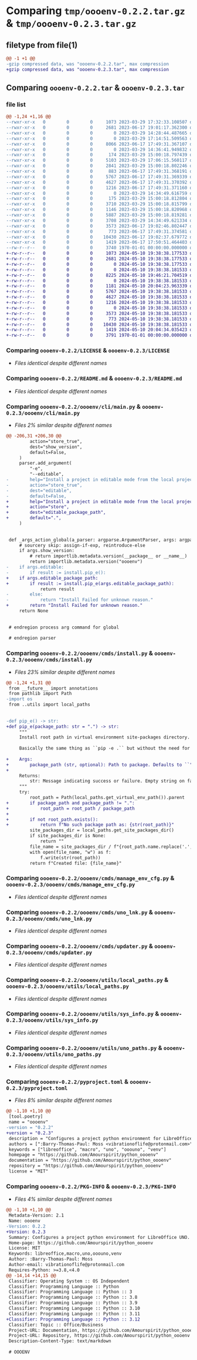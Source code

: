 # Comparing `tmp/oooenv-0.2.2.tar.gz` & `tmp/oooenv-0.2.3.tar.gz`

## filetype from file(1)

```diff
@@ -1 +1 @@
-gzip compressed data, was "oooenv-0.2.2.tar", max compression
+gzip compressed data, was "oooenv-0.2.3.tar", max compression
```

## Comparing `oooenv-0.2.2.tar` & `oooenv-0.2.3.tar`

### file list

```diff
@@ -1,24 +1,16 @@
--rwxr-xr-x   0        0        0     1073 2023-03-29 17:32:33.108507 oooenv-0.2.2/LICENSE
--rwxr-xr-x   0        0        0     2681 2023-06-17 19:01:17.362300 oooenv-0.2.2/README.md
--rwxr-xr-x   0        0        0        0 2023-03-29 14:28:44.487665 oooenv-0.2.2/oooenv/__init__.py
--rwxr-xr-x   0        0        0        0 2023-03-29 17:14:51.509563 oooenv-0.2.2/oooenv/cli/__init__.py
--rwxr-xr-x   0        0        0     8066 2023-06-17 17:49:31.367107 oooenv-0.2.2/oooenv/cli/main.py
--rwxr-xr-x   0        0        0        0 2023-03-29 14:36:41.949832 oooenv-0.2.2/oooenv/cmds/__init__.py
--rwxr-xr-x   0        0        0      174 2023-03-29 15:00:18.797439 oooenv-0.2.2/oooenv/cmds/__pycache__/__init__.cpython-310.pyc
--rwxr-xr-x   0        0        0     5103 2023-03-29 17:06:15.560117 oooenv-0.2.2/oooenv/cmds/__pycache__/manage_env_cfg.cpython-310.pyc
--rwxr-xr-x   0        0        0     2841 2023-03-29 15:00:18.802246 oooenv-0.2.2/oooenv/cmds/__pycache__/uno_lnk.cpython-310.pyc
--rwxr-xr-x   0        0        0      883 2023-06-17 17:49:31.368191 oooenv-0.2.2/oooenv/cmds/install.py
--rwxr-xr-x   0        0        0     5767 2023-06-17 17:49:31.369339 oooenv-0.2.2/oooenv/cmds/manage_env_cfg.py
--rwxr-xr-x   0        0        0     4627 2023-06-17 17:49:31.370392 oooenv-0.2.2/oooenv/cmds/uno_lnk.py
--rwxr-xr-x   0        0        0     1216 2023-06-17 17:49:31.371160 oooenv-0.2.2/oooenv/cmds/updater.py
--rwxr-xr-x   0        0        0        0 2023-03-29 14:34:49.616759 oooenv-0.2.2/oooenv/utils/__init__.py
--rwxr-xr-x   0        0        0      175 2023-03-29 15:00:18.812804 oooenv-0.2.2/oooenv/utils/__pycache__/__init__.cpython-310.pyc
--rwxr-xr-x   0        0        0     3710 2023-03-29 15:00:18.815799 oooenv-0.2.2/oooenv/utils/__pycache__/local_paths.cpython-310.pyc
--rwxr-xr-x   0        0        0     1146 2023-03-29 15:00:18.820968 oooenv-0.2.2/oooenv/utils/__pycache__/sys_info.cpython-310.pyc
--rwxr-xr-x   0        0        0     5887 2023-03-29 15:00:18.819281 oooenv-0.2.2/oooenv/utils/__pycache__/uno_paths.cpython-310.pyc
--rwxr-xr-x   0        0        0     3708 2023-03-29 14:34:49.621334 oooenv-0.2.2/oooenv/utils/__pycache__/util.cpython-310.pyc
--rwxr-xr-x   0        0        0     3573 2023-06-17 19:02:46.802447 oooenv-0.2.2/oooenv/utils/local_paths.py
--rwxr-xr-x   0        0        0      773 2023-06-17 17:49:31.374581 oooenv-0.2.2/oooenv/utils/sys_info.py
--rwxr-xr-x   0        0        0    10430 2023-06-17 19:02:37.679772 oooenv-0.2.2/oooenv/utils/uno_paths.py
--rwxr-xr-x   0        0        0     1419 2023-06-17 17:50:51.464403 oooenv-0.2.2/pyproject.toml
--rw-r--r--   0        0        0     3740 1970-01-01 00:00:00.000000 oooenv-0.2.2/PKG-INFO
+-rw-r--r--   0        0        0     1073 2024-05-10 19:38:38.177533 oooenv-0.2.3/LICENSE
+-rw-r--r--   0        0        0     2681 2024-05-10 19:38:38.177533 oooenv-0.2.3/README.md
+-rw-r--r--   0        0        0        0 2024-05-10 19:38:38.177533 oooenv-0.2.3/oooenv/__init__.py
+-rw-r--r--   0        0        0        0 2024-05-10 19:38:38.181533 oooenv-0.2.3/oooenv/cli/__init__.py
+-rw-r--r--   0        0        0     8225 2024-05-10 19:46:21.704519 oooenv-0.2.3/oooenv/cli/main.py
+-rw-r--r--   0        0        0        0 2024-05-10 19:38:38.181533 oooenv-0.2.3/oooenv/cmds/__init__.py
+-rw-r--r--   0        0        0     1181 2024-05-10 20:04:23.963339 oooenv-0.2.3/oooenv/cmds/install.py
+-rw-r--r--   0        0        0     5767 2024-05-10 19:38:38.181533 oooenv-0.2.3/oooenv/cmds/manage_env_cfg.py
+-rw-r--r--   0        0        0     4627 2024-05-10 19:38:38.181533 oooenv-0.2.3/oooenv/cmds/uno_lnk.py
+-rw-r--r--   0        0        0     1216 2024-05-10 19:38:38.181533 oooenv-0.2.3/oooenv/cmds/updater.py
+-rw-r--r--   0        0        0        0 2024-05-10 19:38:38.181533 oooenv-0.2.3/oooenv/utils/__init__.py
+-rw-r--r--   0        0        0     3573 2024-05-10 19:38:38.181533 oooenv-0.2.3/oooenv/utils/local_paths.py
+-rw-r--r--   0        0        0      773 2024-05-10 19:38:38.181533 oooenv-0.2.3/oooenv/utils/sys_info.py
+-rw-r--r--   0        0        0    10430 2024-05-10 19:38:38.181533 oooenv-0.2.3/oooenv/utils/uno_paths.py
+-rw-r--r--   0        0        0     1419 2024-05-10 20:04:34.035423 oooenv-0.2.3/pyproject.toml
+-rw-r--r--   0        0        0     3791 1970-01-01 00:00:00.000000 oooenv-0.2.3/PKG-INFO
```

### Comparing `oooenv-0.2.2/LICENSE` & `oooenv-0.2.3/LICENSE`

 * *Files identical despite different names*

### Comparing `oooenv-0.2.2/README.md` & `oooenv-0.2.3/README.md`

 * *Files identical despite different names*

### Comparing `oooenv-0.2.2/oooenv/cli/main.py` & `oooenv-0.2.3/oooenv/cli/main.py`

 * *Files 2% similar despite different names*

```diff
@@ -206,31 +206,30 @@
         action="store_true",
         dest="show_version",
         default=False,
     )
     parser.add_argument(
         "-e",
         "--editable",
-        help="Install a project in editable mode from the local project path. Similar to pip install -e .",
-        action="store_true",
-        dest="editable",
-        default=False,
+        help="Install a project in editable mode from the local project path. Similar to pip install -e <package>. Defaults to . (the current package itself), but the root folder of any package source can be given (relative or absolute).",
+        action="store",
+        dest="editable_package_path",
+        default=".",
     )
 
 
 def _args_action_global(a_parser: argparse.ArgumentParser, args: argparse.Namespace) -> str | None:
     # sourcery skip: assign-if-exp, reintroduce-else
     if args.show_version:
         # return importlib.metadata.version(__package__ or __name__)
         return importlib.metadata.version("oooenv")
-    if args.editable:
-        if result := install.pip_e():
+    if args.editable_package_path:
+        if result := install.pip_e(args.editable_package_path):
             return result
-        else:
-            return "Install Failed for unknown reason."
+        return "Install Failed for unknown reason."
     return None
 
 
 # endregion process arg command for global
 
 # endregion parser
```

### Comparing `oooenv-0.2.2/oooenv/cmds/install.py` & `oooenv-0.2.3/oooenv/cmds/install.py`

 * *Files 23% similar despite different names*

```diff
@@ -1,24 +1,31 @@
 from __future__ import annotations
 from pathlib import Path
-import os
 from ..utils import local_paths
 
 
-def pip_e() -> str:
+def pip_e(package_path: str = ".") -> str:
     """
     Install root path in virtual environment site-packages directory.
 
     Basically the same thing as ``pip -e .`` but without the need for pip.
 
+    Args:
+        package_path (str, optional): Path to package. Defaults to ``"."``.
+
     Returns:
         str: Message indicating success or failure. Empty string on failure.
     """
     try:
         root_path = Path(local_paths.get_virtual_env_path()).parent
+        if package_path and package_path != ".":
+            root_path = root_path / package_path
+
+        if not root_path.exists():
+            return f"No such package path as: {str(root_path)}"
         site_packages_dir = local_paths.get_site_packages_dir()
         if site_packages_dir is None:
             return ""
         file_name = site_packages_dir / f"{root_path.name.replace('.', '_').replace(' ', '_')}.pth"
         with open(file_name, "w") as f:
             f.write(str(root_path))
         return f"Created file: {file_name}"
```

### Comparing `oooenv-0.2.2/oooenv/cmds/manage_env_cfg.py` & `oooenv-0.2.3/oooenv/cmds/manage_env_cfg.py`

 * *Files identical despite different names*

### Comparing `oooenv-0.2.2/oooenv/cmds/uno_lnk.py` & `oooenv-0.2.3/oooenv/cmds/uno_lnk.py`

 * *Files identical despite different names*

### Comparing `oooenv-0.2.2/oooenv/cmds/updater.py` & `oooenv-0.2.3/oooenv/cmds/updater.py`

 * *Files identical despite different names*

### Comparing `oooenv-0.2.2/oooenv/utils/local_paths.py` & `oooenv-0.2.3/oooenv/utils/local_paths.py`

 * *Files identical despite different names*

### Comparing `oooenv-0.2.2/oooenv/utils/sys_info.py` & `oooenv-0.2.3/oooenv/utils/sys_info.py`

 * *Files identical despite different names*

### Comparing `oooenv-0.2.2/oooenv/utils/uno_paths.py` & `oooenv-0.2.3/oooenv/utils/uno_paths.py`

 * *Files identical despite different names*

### Comparing `oooenv-0.2.2/pyproject.toml` & `oooenv-0.2.3/pyproject.toml`

 * *Files 8% similar despite different names*

```diff
@@ -1,10 +1,10 @@
 [tool.poetry]
 name = "oooenv"
-version = "0.2.2"
+version = "0.2.3"
 description = "Configures a project python environment for LibreOffice UNO."
 authors = [":Barry-Thomas-Paul: Moss <vibrationoflife@protonmail.com>"]
 keywords = ["libreoffice", "macro", "uno", "ooouno", "venv"]
 homepage = "https://github.com/Amourspirit/python_oooenv"
 documentation = "https://github.com/Amourspirit/python_oooenv"
 repository = "https://github.com/Amourspirit/python_oooenv"
 license = "MIT"
```

### Comparing `oooenv-0.2.2/PKG-INFO` & `oooenv-0.2.3/PKG-INFO`

 * *Files 4% similar despite different names*

```diff
@@ -1,10 +1,10 @@
 Metadata-Version: 2.1
 Name: oooenv
-Version: 0.2.2
+Version: 0.2.3
 Summary: Configures a project python environment for LibreOffice UNO.
 Home-page: https://github.com/Amourspirit/python_oooenv
 License: MIT
 Keywords: libreoffice,macro,uno,ooouno,venv
 Author: :Barry-Thomas-Paul: Moss
 Author-email: vibrationoflife@protonmail.com
 Requires-Python: >=3.8,<4.0
@@ -14,14 +14,15 @@
 Classifier: Operating System :: OS Independent
 Classifier: Programming Language :: Python
 Classifier: Programming Language :: Python :: 3
 Classifier: Programming Language :: Python :: 3.8
 Classifier: Programming Language :: Python :: 3.9
 Classifier: Programming Language :: Python :: 3.10
 Classifier: Programming Language :: Python :: 3.11
+Classifier: Programming Language :: Python :: 3.12
 Classifier: Topic :: Office/Business
 Project-URL: Documentation, https://github.com/Amourspirit/python_oooenv
 Project-URL: Repository, https://github.com/Amourspirit/python_oooenv
 Description-Content-Type: text/markdown
 
 # OOOENV
```

